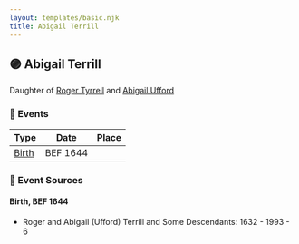 ```yaml
---
layout: templates/basic.njk
title: Abigail Terrill
---
```

## 🟣 Abigail Terrill

Daughter of [Roger Tyrrell](/people/2/2108514) and [Abigail Ufford](/people/9/99473444)

### 📆 Events

Type | Date | Place
------ | ------ | ------
[Birth](#event-5d8d8f2c-3c5a-4f8f-8dfd-f79600428a21) | BEF 1644 |

### 📰 Event Sources

#### <a id="event-5d8d8f2c-3c5a-4f8f-8dfd-f79600428a21"></a> Birth, BEF 1644
* Roger and Abigail (Ufford) Terrill and Some Descendants: 1632 - 1993  - 6
